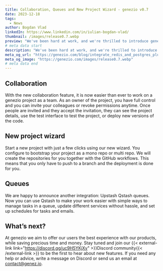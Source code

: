 ```yaml
---
title: Collaboration, Queues and New Project Wizard - genezio v0.7
date: 2023-12-18
tags:
  - News
author: Bogdan Vlad
linkedIn: https://www.linkedin.com/in/iulian-bogdan-vlad/
thumbnail: /images/release0.7.webp
preview: "We've been hard at work, and we're thrilled to introduce genezio v0.7, loaded with features designed to make your development experience smoother and more collaborative!"
# meta data start
description: "We've been hard at work, and we're thrilled to introduce genezio v0.7, loaded with features designed to make your development experience smoother and more collaborative!"
meta_og_url: "https://genezio.com/blog/integrate_redis_and_postgres_plus_much_more_genezio_v0.6"
meta_og_image: "https://genezio.com/images/release0.7.webp"
# meta data end
---
```


## Collaboration

With the new collaboration feature, it is now easier than ever to work on a genezio project as a team. As an owner of the project, you have full control and you can invite your colleagues or revoke permissions anytime. Once people are invited and they accept the invitation, they can see the project details, use the test interface to test the project, or deploy new versions of the code.

## New project wizard

Start a new project with just a few clicks using our new wizard. You configure to bootstrap your project as a mono repo or multi repo. We will create the repositories for you together with the GitHub workflows. This means that you only have to push to a branch and the deployment is done for you.

## Queues

We are happy to announce another integration: Upstash Qstash queues. Now you can use Qstash to make your work easier with simple ways to manage tasks in a queue, update different services without hassle, and set up schedules for tasks and emails.

## What’s next?

At genezio we aim to offer our users the best experience with our products, while saving precious time and money. Stay tuned and join our {{< external-link link="https://discord.gg/uc9H5YKjXv" >}}Discord community{{< /external-link >}} to be the first to hear about new features. If you need any help or advice, write a message on Discord or send us an email at [contact@genez.io](mailto:contact@genez.io).
